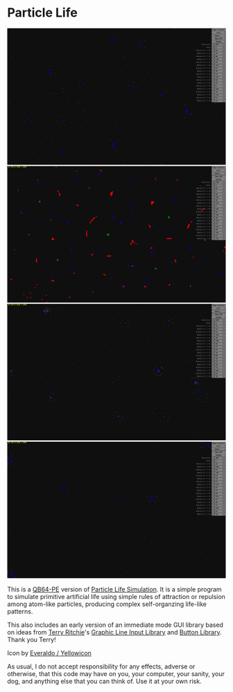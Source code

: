 # Particle Life

![screenshot](screenshots/screenshot1.png)
![screenshot](screenshots/screenshot2.png)
![screenshot](screenshots/screenshot3.png)
![screenshot](screenshots/screenshot4.png)

This is a [QB64-PE](https://github.com/QB64-Phoenix-Edition/QB64pe) version of [Particle Life Simulation](https://github.com/hunar4321/particle-life). It is a simple program to simulate primitive artificial life using simple rules of attraction or repulsion among atom-like particles, producing complex self-organzing life-like patterns.

This also includes an early version of an immediate mode GUI library based on ideas from [Terry Ritchie](https://www.qb64tutorial.com/)'s [Graphic Line Input Library](https://qb64phoenix.com/forum/showthread.php?tid=84) and [Button Library](https://qb64phoenix.com/forum/showthread.php?tid=82). Thank you Terry!

Icon by [Everaldo / Yellowicon](https://iconarchive.com/artist/everaldo.html)

As usual, I do not accept responsibility for any effects, adverse or otherwise, that this code may have on you, your computer, your sanity, your dog, and anything else that you can think of. Use it at your own risk.
